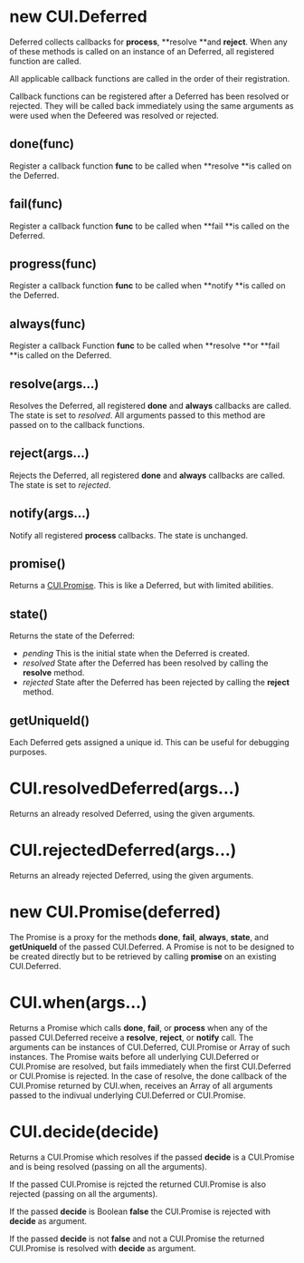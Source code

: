 # new CUI.Deferred

Deferred collects callbacks for **process**, **resolve **and **reject**. When any of these methods is called on an instance of an Deferred, all registered function are called.

All applicable callback functions are called in the order of their registration.

Callback functions can be registered after a Deferred has been resolved or rejected. They will be called back immediately using the same arguments as were used when the Defeered was resolved or rejected.

## done\(func\)

Register a callback function **func** to be called when **resolve **is called on the Deferred.

## fail\(func\)

Register a callback function **func** to be called when **fail **is called on the Deferred.

## progress\(func\)

Register a callback function **func** to be called when **notify **is called on the Deferred.

## always\(func\)

Register a callback Function **func** to be called when **resolve **or **fail **is called on the Deferred.

## resolve\(args...\)

Resolves the Deferred, all registered **done** and **always** callbacks are called. The state is set to _resolved_. All arguments passed to this method are passed on to the callback functions.

## reject\(args...\)

Rejects the Deferred, all registered **done** and **always** callbacks are called. The state is set to _rejected_.

## notify\(args...\)

Notify all registered **process** callbacks. The state is unchanged.

## promise\(\)

Returns a [CUI.Promise](promise.md). This is like a Deferred, but with limited abilities. 

## state\(\)

Returns the state of the Deferred:

* _pending_ This is the initial state when the Deferred is created.
* _resolved_ State after the Deferred has been resolved by calling the **resolve** method.
* _rejected_ State after the Deferred has been rejected by calling the **reject** method.

## getUniqueId\(\)

Each Deferred gets assigned a unique id. This can be useful for debugging purposes.

# CUI.resolvedDeferred\(args...\)

Returns an already resolved Deferred, using the given arguments.

# CUI.rejectedDeferred\(args...\)

Returns an already rejected Deferred, using the given arguments.

# new CUI.Promise(deferred)

The Promise is a proxy for the methods **done**, **fail**, **always**, **state**, and **getUniqueId** of the passed CUI.Deferred. A Promise is not to be designed to be created directly but to be retrieved by calling **promise** on an existing CUI.Deferred.

# CUI.when(args...)

Returns a Promise which calls **done**, **fail**, or **process** when any of the passed CUI.Deferred receive a **resolve**, **reject**, or **notify** call. The arguments can be instances of CUI.Deferred, CUI.Promise or Array of such instances. The Promise waits before all underlying CUI.Deferred or CUI.Promise are resolved, but fails immediately when the first CUI.Deferred or CUI.Promise is rejected. In the case of resolve, the done callback of the CUI.Promise returned by CUI.when, receives an Array of all arguments passed to the indivual underlying CUI.Deferred or CUI.Promise.

# CUI.decide(decide)

Returns a CUI.Promise which resolves if the passed **decide** is a CUI.Promise and is being resolved (passing on all the arguments).

If the passed CUI.Promise is rejcted the returned CUI.Promise is also rejected (passing on all the arguments).

If the passed **decide** is Boolean **false** the CUI.Promise is rejected with **decide** as argument.

If the passed **decide** is not **false** and not a CUI.Promise the returned CUI.Promise is resolved with **decide** as argument.

